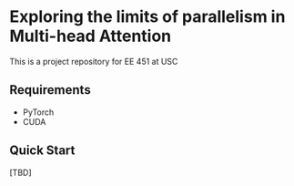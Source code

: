 # Exploring the limits of parallelism in Multi-head Attention

This is a project repository for EE 451 at USC

## Requirements

- PyTorch
- CUDA

## Quick Start

[TBD]
